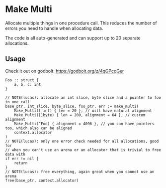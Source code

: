 # Make Multi
Allocate multiple things in one procedure call. This reduces the number of errors you need to handle when allocating data.

The code is all auto-generated and can support up to 20 separate allocations.

## Usage
Check it out on godbolt: https://godbolt.org/z/4qGPcqGer
```odin
Foo :: struct {
    a, b, c: int
}

// NOTE(lucas): allocate an int slice, byte slice and a pointer to foo in one call
base_ptr, int_slice, byte_slice, foo_ptr, err := make_multi(
    Make_Multi([]int) { len = 20 }, // will have natural alignment
    Make_Multi([]byte) { len = 200, alignment = 64 }, // custom alignment
    Make_Multi(^Foo) { alignment = 4096 }, // you can have pointers too, which also can be aligned
    context.allocator
)
// NOTE(lucas): only one error check needed for all allocations, good for
// when you can't use an arena or an allocator that is trivial to free data with
if err != nil {
    return
}
// NOTE(lucas): free everything, again great when you cannot use an arena
free(base_ptr, context.allocator)

```
